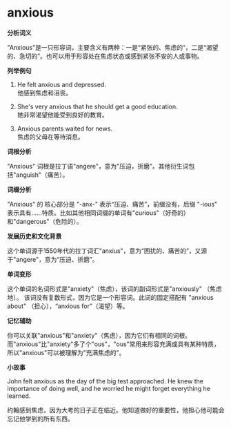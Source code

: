 # anxious

**分析词义**

  

"Anxious"是一只形容词，主要含义有两种：一是“紧张的、焦虑的”，二是“渴望的、急切的”。也可以用于形容处在焦虑状态或感到紧张不安的人或事物。

  

**列举例句**

  

1.  He felt anxious and depressed.  
    他感到焦虑和沮丧。
    
      
    
2.  She's very anxious that he should get a good education.  
    她非常渴望他能受到良好的教育。
    
      
    
3.  Anxious parents waited for news.  
    焦虑的父母在等待消息。
    
      
    

  

**词根分析**

  

"Anxious" 词根是拉丁语"angere"，意为"压迫，折磨"。其他衍生词包括"anguish"（痛苦）。

  

**词缀分析**

  

"Anxious" 的 核心部分是 "-anx-" 表示“压迫、痛苦”，前缀没有，后缀 "-ious" 表示具有……特质。比如其他相同词缀的单词有"curious"（好奇的）和"dangerous"（危险的）。

  

**发展历史和文化背景**

  

这个单词源于1550年代的拉丁词汇"anxius"，意为“困扰的、痛苦的”，又源于"angere"，意为“压迫、折磨”。

  

**单词变形**

  

这个单词的名词形式是"anxiety"（焦虑），该词的副词形式是"anxiously" （焦虑地）。 该词没有复数形式，因为它是一个形容词。此词的固定搭配有 "anxious about" （担心），“anxious for”（渴望）等。

  

**记忆辅助**

  

你可以关联"anxious"和"anxiety"（焦虑），因为它们有相同的词根。而"anxious"比"anxiety"多了个"ous"，"ous"常用来形容充满或具有某种特质，所以"anxious"可以被理解为"充满焦虑的"。

  

**小故事**

  

John felt anxious as the day of the big test approached. He knew the importance of doing well, and he worried he might forget everything he learned.

  

约翰感到焦虑，因为大考的日子正在临近。他知道做好的重要性，他担心他可能会忘记他学到的所有东西。
